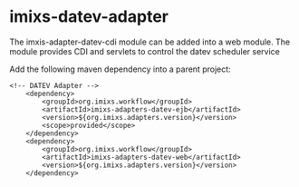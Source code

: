imixs-datev-adapter
==============

The imxis-adapter-datev-cdi module can be added into a web module. The module provides CDI and servlets to control the datev scheduler service

Add the following maven dependency into a parent project:


	<!-- DATEV Adapter -->
		<dependency>
			<groupId>org.imixs.workflow</groupId>
			<artifactId>imixs-adapters-datev-ejb</artifactId>
			<version>${org.imixs.adapters.version}</version>
			<scope>provided</scope>
		</dependency>
		<dependency>
			<groupId>org.imixs.workflow</groupId>
			<artifactId>imixs-adapters-datev-web</artifactId>
			<version>${org.imixs.adapters.version}</version>
		</dependency>